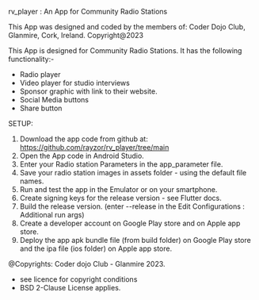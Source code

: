 rv_player : An App for Community Radio Stations

This App was designed and coded by the members of:
Coder Dojo Club, Glanmire, Cork, Ireland. Copyright@2023

This App is designed for Community Radio Stations. 
It has the following functionality:-
- Radio player 
- Video player for studio interviews
- Sponsor graphic with link to their website.
- Social Media buttons
- Share button

SETUP:
1. Download the app code from github at: https://github.com/rayzor/rv_player/tree/main
2. Open the App code in Android Studio.
3. Enter your Radio station Parameters in the app_parameter file.
4. Save your radio station images in assets folder - using the default file names.
5. Run and test the app in the Emulator or on your smartphone.
6. Create signing keys for the release version - see Flutter docs.
7. Build the release version. (enter --release in the Edit Configurations : Additional run args)
8. Create a developer account on Google Play store and on Apple app store.
9. Deploy the app apk bundle file (from build folder) on Google Play store 
   and the ipa file (ios folder) on Apple app store.

@Copyrights: Coder dojo Club - Glanmire 2023.
- see licence for copyright conditions
- BSD 2-Clause License applies.
